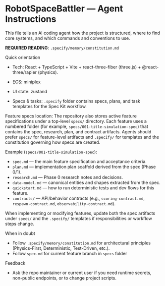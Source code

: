 <!-- Copilot / AI agent instructions for quickly being productive in this repo -->
# RobotSpaceBattler — Agent Instructions

This file tells an AI coding agent how the project is structured, where to find core systems, and which commands and conventions to use.

**REQUIRED READING**: `.specify/memory/constitution.md` 

Quick orientation
- Tech: React + TypeScript + Vite + react-three-fiber (three.js) + @react-three/rapier (physics).
- ECS: miniplex 
- UI state: zustand

- Specs & tasks: `.specify` folder contains specs, plans, and task templates for the Spec Kit workflow.

Feature specs location: The repository also stores active feature specifications under a
top-level `specs/` directory. Each feature uses a numbered folder (for example,
`specs/001-title-simulation-spec`) that contains the spec, research, plan, and contract
artifacts. Agents should prefer `specs/` for feature-level artifacts and `.specify/` for
templates and the constitution governing how specs are created.

Example (`specs/001-title-simulation-spec`):
- `spec.md` — the main feature specification and acceptance criteria.
- `plan.md` — implementation plan scaffold derived from the spec (Phase 0/1).
- `research.md` — Phase 0 research notes and decisions.
- `data-model.md` — canonical entities and shapes extracted from the spec.
- `quickstart.md` — how to run deterministic tests and dev flows for this feature.
- `contracts/` — API/behavior contracts (e.g., `scoring-contract.md`,
  `respawn-contract.md`, `observability-contract.md`).

When implementing or modifying features, update both the spec artifacts under
`specs/` and the `.specify/` templates if responsibilities or workflow steps change.

When in doubt
- Follow `.specify/memory/constitution.md` for architectural principles (Physics-First, Deterministic, Test-Driven, etc.).
- Follow `spec.md` for current feature branch in `specs` folder

Feedback
- Ask the repo maintainer or current user if you need runtime secrets, non-public endpoints, or to change project scripts.
